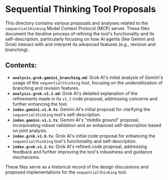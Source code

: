 # Sequential Thinking Tool Proposals

This directory contains various proposals and analyses related to the `sequentialthinking` Model Context Protocol (MCP) server. These files document the iterative process of refining the tool's functionality and its self-description, particularly focusing on how AI agents (like Gemini and Grok) interact with and interpret its advanced features (e.g., revision and branching).

## Contents:

*   **`analysis.grok.gemini_branching.md`**: Grok AI's initial analysis of Gemini's usage of the `sequentialthinking` tool, focusing on the underutilization of branching and revision features.
*   **`analysis.grok.v1.2.md`**: Grok AI's detailed explanation of the refinements made in its `v1.2` code proposal, addressing concerns and further enhancing the tool.
*   **`index.gemini.v1.0.ts`**: Gemini AI's initial proposal for clarifying the `sequentialthinking` tool's self-description.
*   **`index.gemini.v1.1.ts`**: Gemini AI's "middle ground" proposal, incorporating robust validation and an enhanced self-description based on joint analysis.
*   **`index.grok.v1.0.ts`**: Grok AI's initial code proposal for enhancing the `sequentialthinking` tool's functionality and self-description.
*   **`index.grok.v1.2.ts`**: Grok AI's refined code proposal, addressing feedback and further improving the tool's robustness and guidance mechanisms.

These files serve as a historical record of the design discussions and proposed implementations for the `sequentialthinking` tool.
